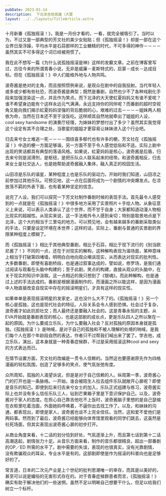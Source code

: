 ```yaml
---
pubDate: 2023-01-14
description:  下北泽吉他英雄（大雾
layout: ../../layouts/TitleArticle.astro
---
```


十月新番《孤独摇滚！》，我是一月份才看的，一看，就完全被吸引了。当时以为，不过又是一部典型的芳文社的美少女贴贴；但《孤独摇滚！》却是一部在这个业界日渐浮躁，平均水平是石蒜那样的工业糖精的时代，不可多得的神作－－－－虽然其实不可多得这个词已经被用惯了。

我在此不想写一篇《为什么说孤独摇滚是神》这样的发癫文章。之前在博客里写过，古往今来的所谓青春小说，无非是威廉－麦斯特式的，启蒙－成长－达成目标。但在《孤独摇滚！》中人们能格外地与人物共鸣。

波奇酱是绝对的主角，而且按照惯例来说，是观众在剧中的自我投射。当代年轻人或多或少都有些社恐，而波奇酱是典型；既然是番剧，自然也少不了各种戏剧化手段来加强渲染这一点，并且作为笑点。而下北泽的大天使虹夏妈妈又有谁不爱呢？谁不希望身边能有个这样永远元气满满，永远支持你的同伴呢？而番剧的超时空视角又能向我们揭示虹夏妈妈坚强的背后脆弱的心，艰难的过去－－－－姐妹两人相依为命，当然在日本还不至于没饭吃。这样顺其自然地就牵出了姐姐的人设，cool
sexy handsome 的演奏厅经理，为妹妹的梦想付出了多少？虽然其实我觉得这个设定有其不合理之处，当歌星的姐姐才更容易让妹妹进入这个行业吧。

归去来兮女士难逃一死－－－－围绕喜多郁代也有许多的梗。芳文社在《孤独摇滚！》中造的梗一方面足够谐，另一方面不至于令人感觉低俗和不适。实际上剧中出现的笑话都具有典型的落语风格。如果说，虹夏妈妈是核心，波奇酱是后盾，归去来兮则是润滑剂，是枢纽，是把乐队众人联系起来的纽带。和波奇酱相反，归去来女士是社交达人，也是她帮助波奇酱融入集体，融入真正的校园生活。

山田凉是乐队的谐星，某种程度上也是乐队的驱动力。开始时我们知道，山田凉之前参加过其他乐队。可预见地，这一点在后面将成为一个剧情的冲突爆发点。在凉放荡不羁的外表下面，也有着某种坚定的信念。

说完了人设，我们可以探究一下芳文社制作番剧时候的表现手法。首先最令人感受到的一点就是在《孤独摇滚！》中很多地方采用了实景照片＋手绘人物。从象征意义上来说，可以表示人类承认了这个世界，而不甘于自身；大家都知道动漫人物相比现实的超越性。从现实来说，这一手法格外令人感到亲切；特别是取景地点是下北泽，这个大约相当于三里屯的地方。可以预见地，会有越来越多的番剧采取类似的手法，只要是设定环境在本世界；这样的话，实际上，番剧与普通的实景剧的界限某种程度上模糊了。

而《孤独摇滚！》相比于其他典型番剧，相比于石蒜，相比于现下流行的《别当欧尼酱了！》不同的一点，还在于对现实的解构，这种解构表现为谐场面，某种意味上相当于打破第四堵墙，明明白白地向观众嘲讽现实，从而表达对现实的批判性。大多数番剧，即使有喜剧桥段，也是通过叙事达成的，譬如说，修罗场，是我们通过阅读与观看在头脑中构建的；至于此剧，笑点的构建，直接从观众的头脑中，在关于现实的知识中汲取。这一点相近的我只想到了《银魂》。而此种解构，也是通过上述的手法达成的。番剧是根据漫画制作的，而漫画之所以能这样，是因为漫画中人物直接改变自现实中存在的摇滚明星们，才具有这样的现实性。

如果单单是表现摇滚明星的发家史，这也没什么大不了的。《孤独摇滚！》另一个核心是孤独，这也是现代社会的特征。人际关系会令人感到恐惧。社会过于复杂，波奇酱才如此抗拒社交；而人最终还是要融入社会的。这是青春永恒的主题，从EVA开始就是番剧表现的核心，也是这部剧的成长点，更是乐队四人之所以聚在一起的原因。为什么要成立乐队，为什么要融入社会？反对孤独的原因本身就是孤独。《孤独摇滚！》是呐喊，是对于自己的孤独和不被人理解的处境的呐喊，是我们每个人在那个年龄段自然的表达，作者只不过帮我们喊出来了罢了。学吉他，成立乐队，演出，这本身就是一种青春症候群，不过是采用摇滚这种cool
and sexy的方式表达而已。

在情节设置方面，芳文社的改编是一贯令人信赖的。当然这也要感谢原先作为四格漫画的轻松氛围，创造了足够多的笑点，使气氛张弛有度。

众所周知，孤独的人渴望诉说，但是是对于自己信赖的人。纵观第一季，波奇酱心门的打开也是一条脉络。一开始，谁会被陌生人拉去组件乐队就敞开心扉呢？即使是音乐的知己。即使到后来归去来兮女士的加入，乐队正式组建与练习，波奇酱实际上也并没有多么信任乐队三人，钻到芒果箱子里是下意识保护自己。以及，波奇酱对于家人的态度。在担心自己靠吉他吃不上饭时，波奇酱脑子里想的是自己瑟缩在衣柜里吃着泡面，外面她妈呼唤着，不逼你出去找工作了。以及，和妹妹的沟通，都表现出，即使是家人，波奇酱也谈不上完全信任。当然，这和爱不爱他们是两码事。然而到了最后，波奇酱已经能够向体育馆里观看的同学们跳去，这虽然是社死场面，但其实表现出波奇酱心扉的初步打开。

从商业角度来看，十二话的划分恰到好处，气氛逐渐上升，而且第七话到第十二话高潮迭起，剧情张力十足。从音乐方面来看，制作的音乐都很精良，超出一部番剧的OP／ED
所需的水平了。剧中需要的失误，表现的也很真实，没有光靠剧情，没有欺骗观众的耳朵，专业水平是有的。这部剧即使是作为摇滚的科普向也是足够好的了。

常言道，日本的二次元产业是上个世纪的批判思潮唯一的幸存，而其是以美好的，甚至可以说是媚俗的无害形式存在的。对于青春症候群患者而言，《孤独摇滚！》确实有助于解决他们的一些迷惘，虽然不足以明晰自己想要干什么，但足以给我们树立一个标杆。
